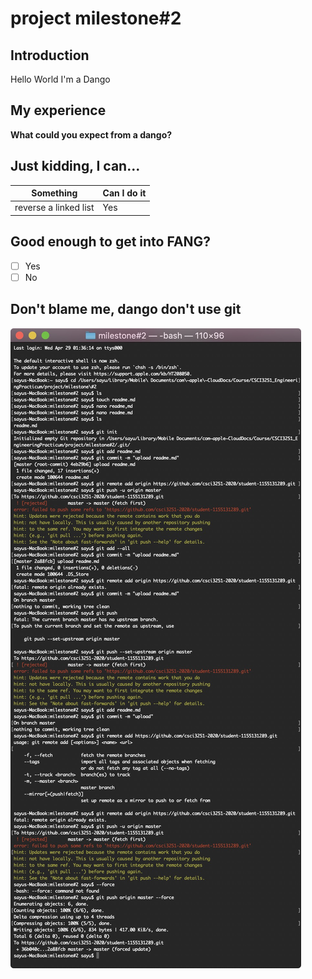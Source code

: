 # project milestone#2
## Introduction
Hello World I'm a Dango

## My experience
**What could you expect from a dango?**

## Just kidding, I can...
| Something | Can I do it |
|-----------|-------------|
|reverse a linked list|Yes|

## Good enough to get into FANG?
- [ ] Yes
- [ ] No

## Don't blame me, dango don't use git
![Screenshot](Screenshot.png)
